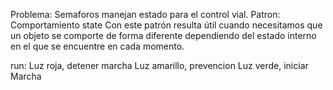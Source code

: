 Problema: Semaforos manejan estado para el control vial.
Patron: Comportamiento state
Con este patrón resulta útil cuando necesitamos que un objeto se comporte de forma diferente dependiendo del estado interno en el que se encuentre en cada momento.


run:
Luz roja, detener marcha
Luz amarillo, prevencion
Luz verde, iniciar Marcha
